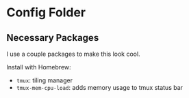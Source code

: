 # Config Folder

## Necessary Packages

I use a couple packages to make this look cool.

Install with Homebrew:

- `tmux`: tiling manager
- `tmux-mem-cpu-load`: adds memory usage to tmux status bar
